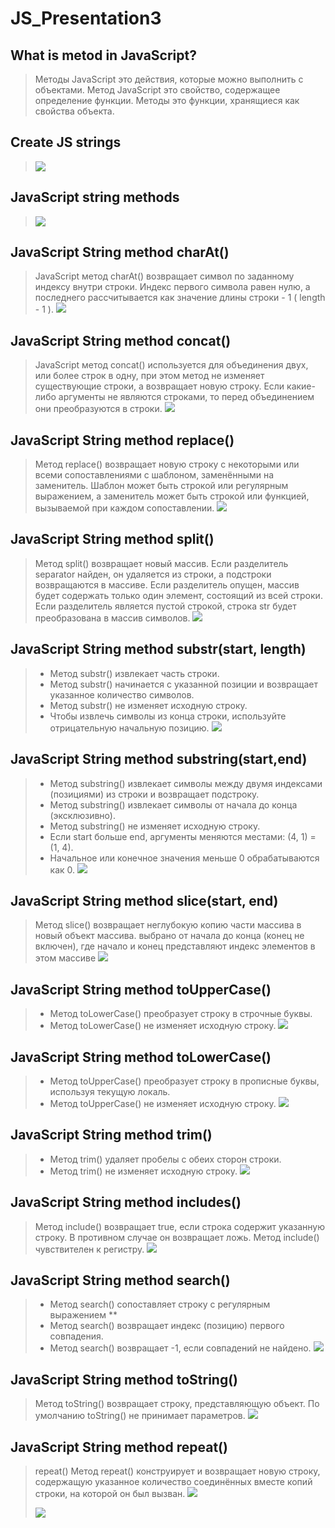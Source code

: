 # JS_Presentation3
## What is metod in JavaScript?
> Методы JavaScript это действия, которые можно выполнить с объектами. Метод JavaScript это свойство, содержащее определение функции. Методы это функции, хранящиеся как свойства объекта.

## Create JS strings
> ![](./%D0%A1%D0%BD%D0%B8%D0%BC%D0%BE%D0%BA%20%D1%8D%D0%BA%D1%80%D0%B0%D0%BD%D0%B0%202023-03-22%20215412.png)

## JavaScript string methods
> ![](./FCJFcyUVEA4La2k.jpg)

## JavaScript String method charAt()
> JavaScript метод charAt() возвращает символ по заданному индексу внутри строки. Индекс первого символа равен нулю, а последнего рассчитывается как значение длины строки - 1 ( length - 1 ).
>![](./charAT.png)

## JavaScript String method concat()
> JavaScript метод concat() используется для объединения двух, или более строк в одну, при этом метод не изменяет существующие строки, а возвращает новую строку. Если какие-либо аргументы не являются строками, то перед объединением они преобразуются в строки.
>![](./concat().png)

## JavaScript String method replace()
> Метод replace() возвращает новую строку с некоторыми или всеми сопоставлениями с шаблоном, заменёнными на заменитель. Шаблон может быть строкой или регулярным выражением, а заменитель может быть строкой или функцией, вызываемой при каждом сопоставлении.
>![](/replace().png)

## JavaScript String method split()
> Метод split() возвращает новый массив. Если разделитель separator найден, он удаляется из строки, а подстроки возвращаются в массиве. Если разделитель опущен, массив будет содержать только один элемент, состоящий из всей строки. Если разделитель является пустой строкой, строка str будет преобразована в массив символов.
>![](./split().png)

## JavaScript String method substr(start, length)
> - Метод substr() извлекает часть строки.
> - Метод substr() начинается с указанной позиции и возвращает указанное количество символов.
> - Метод substr() не изменяет исходную строку.
> - Чтобы извлечь символы из конца строки, используйте отрицательную начальную позицию.
>![](./substr().png)

## JavaScript String method substring(start,end)
> - Метод substring() извлекает символы между двумя индексами (позициями) из строки и
возвращает подстроку.
> - Метод substring() извлекает символы от начала до конца (эксклюзивно).
> - Метод substring() не изменяет исходную строку.
> - Если start больше end, аргументы меняются местами: (4, 1) = (1, 4).
> - Начальное или конечное значения меньше 0 обрабатываются как 0.
> ![](./substring().png)

## JavaScript String method slice(start, end)
> Метод slice() возвращает неглубокую копию части массива в новый объект массива.
выбрано от начала до конца (конец не включен), где начало и конец представляют индекс элементов
в этом массиве
![](./slice().png)

## JavaScript String method toUpperCase()
> - Метод toLowerCase() преобразует строку в строчные буквы.
> - Метод toLowerCase() не изменяет исходную строку.
> ![](./toUpperCase().png)

## JavaScript String method toLowerCase()
> - Метод toUpperCase() преобразует строку в прописные буквы, используя текущую локаль.
> - Метод toUpperCase() не изменяет исходную строку.
>![](./toLowerCase().png)

## JavaScript String method trim()
> - Метод trim() удаляет пробелы с обеих сторон строки.
> - Метод trim() не изменяет исходную строку.
>![](./trim().png)

## JavaScript String method includes()
> Метод include() возвращает true, если строка содержит указанную строку.
В противном случае он возвращает ложь.
> Метод include() чувствителен к регистру.
>![](./includes().png)

## JavaScript String method search()
> - Метод search() сопоставляет строку с регулярным выражением **
> - Метод search() возвращает индекс (позицию) первого совпадения.
> - Метод search() возвращает -1, если совпадений не найдено.
>![](./search().png)

## JavaScript String method toString()
> Метод toString() возвращает строку, представляющую объект.
> По умолчанию toString() не принимает параметров.
>![](./toString().png)

## JavaScript String method repeat()
> repeat() Метод repeat() конструирует и возвращает новую строку, содержащую указанное количество соединённых вместе копий строки, на которой он был вызван.
>![](./repeat().png)
>
>
>
>
>
>
>
>![](./end.png)